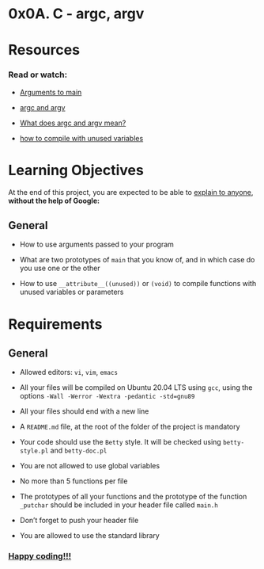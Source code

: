 # 0x0A. C - argc, argv

# Resources

### **Read or watch:**

 * [Arguments to main](https://intranet.alxswe.com/rltoken/Jip\_nI4tv2ybQZ-jV3fqJg)

 * [argc and argv](https://intranet.alxswe.com/rltoken/31aLwv8qsXuiUZrOk9Djqg)

 * [What does argc and argv mean?](https://intranet.alxswe.com/rltoken/A0pzqslB6Z3Y3OV3hJQ6Tw)

 * [how to compile with unused variables](https://intranet.alxswe.com/rltoken/MkOUE1ndq1UAx9Erk-AVbg)

# Learning Objectives

At the end of this project, you are expected to be able to [explain to anyone](https://intranet.alxswe.com/rltoken/DBgGt1BaQ75AkikI88WbEw), **without the help of Google:**

## General

 * How to use arguments passed to your program

 * What are two prototypes of `main` that you know of, and in which case do you use one or the other

 * How to use `__attribute__((unused))` or `(void)` to compile functions with unused variables or parameters

# Requirements

## General

 * Allowed editors: `vi`, `vim`, `emacs`

 * All your files will be compiled on Ubuntu 20.04 LTS using `gcc`, using the options `-Wall -Werror -Wextra -pedantic -std=gnu89`

 * All your files should end with a new line

 * A `README.md` file, at the root of the folder of the project is mandatory

 * Your code should use the `Betty` style. It will be checked using `betty-style.pl` and `betty-doc.pl`

 * You are not allowed to use global variables

 * No more than 5 functions per file

 * The prototypes of all your functions and the prototype of the function `_putchar` should be included in your header file called `main.h`

 * Don’t forget to push your header file

 * You are allowed to use the standard library

### [Happy coding!!!](https://github.com/cimcoderdepository)

